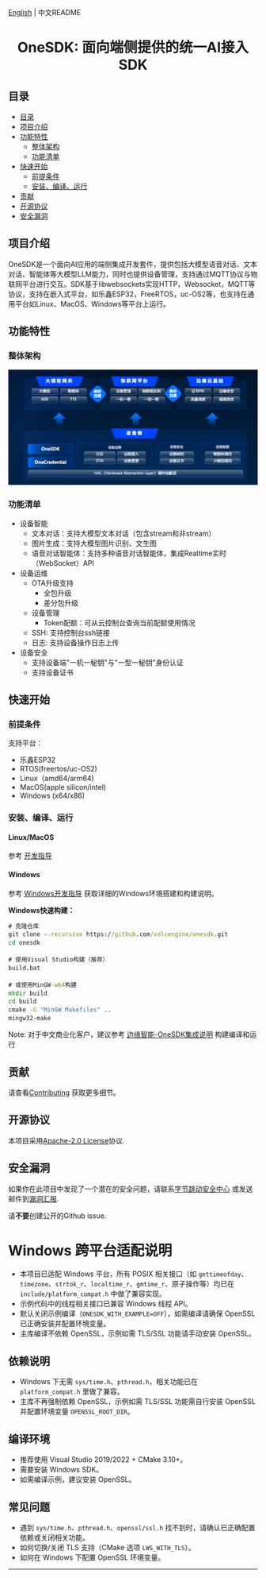 [English](README.md) | 中文README

<h1 align="center">OneSDK: 面向端侧提供的统一AI接入SDK</h1>


## 目录

- [目录](#目录)
- [项目介绍](#项目介绍)
- [功能特性](#功能特性)
  - [整体架构](#整体架构)
  - [功能清单](#功能清单)
- [快速开始](#快速开始)
  - [前提条件](#前提条件)
  - [安装、编译、运行](#安装编译运行)
- [贡献](#贡献)
- [开源协议](#开源协议)
- [安全漏洞](#安全漏洞)

## 项目介绍

OneSDK是一个面向AI应用的端侧集成开发套件，提供包括大模型语音对话、文本对话、智能体等大模型LLM能力，同时也提供设备管理，支持通过MQTT协议与物联网平台进行交互。SDK基于libwebsockets实现HTTP，Websocket，MQTT等协议，支持在嵌入式平台，如乐鑫ESP32，FreeRTOS，uc-OS2等，也支持在通用平台如Linux、MacOS、Windows等平台上运行。


## 功能特性

### 整体架构
![alt text](images/functions.zh_CN.png)

### 功能清单
- 设备智能
  - 文本对话：支持大模型文本对话（包含stream和非stream）
  - 图片生成：支持大模型图片识别、文生图
  - 语音对话智能体：支持多种语音对话智能体，集成Realtime实时（WebSocket）API
- 设备运维
  - OTA升级支持
    - 全包升级
    - 差分包升级
  - 设备管理
    - Token配额：可从云控制台查询当前配额使用情况
  - SSH: 支持控制台ssh链接
  - 日志: 支持设备操作日志上传
- 设备安全
  - 支持设备端"一机一秘钥"与"一型一秘钥"身份认证
  - 支持设备证书

## 快速开始

### 前提条件

支持平台：
- 乐鑫ESP32
- RTOS(freertos/uc-OS2)
- Linux（amd64/arm64)
- MacOS(apple silicon/intel)
- Windows (x64/x86)

### 安装、编译、运行

#### Linux/MacOS
参考 [开发指导](docs/develop.zh_CN.md)

#### Windows
参考 [Windows开发指导](docs/develop_windows.md) 获取详细的Windows环境搭建和构建说明。

**Windows快速构建：**
```cmd
# 克隆仓库
git clone --recursive https://github.com/volcengine/onesdk.git
cd onesdk

# 使用Visual Studio构建（推荐）
build.bat

# 或使用MinGW-w64构建
mkdir build
cd build
cmake -G "MinGW Makefiles" ..
mingw32-make
```

Note:
对于中文商业化客户，建议参考 [边缘智能-OneSDK集成说明](https://bytedance.larkoffice.com/wiki/VlHsw5p76i1iSUkOcXJclg4Nnaf#share-TewzdIpI5o5BisxAW2HcKJfBnSc) 构建编译和运行


## 贡献

请查看[Contributing](CONTRIBUTING.md) 获取更多细节。

## 开源协议

本项目采用[Apache-2.0 License](LICENSE.txt)协议.

## 安全漏洞

如果你在此项目中发现了一个潜在的安全问题，请联系[字节跳动安全中心](https://security.bytedance.com/src) 或发送邮件到[漏洞汇报](sec@bytedance.com).

请**不要**创建公开的Github issue.

# Windows 跨平台适配说明

- 本项目已适配 Windows 平台，所有 POSIX 相关接口（如 `gettimeofday`、`timezone`、`strtok_r`、`localtime_r`、`gmtime_r`、原子操作等）均已在 `include/platform_compat.h` 中做了兼容实现。
- 示例代码中的线程相关接口已兼容 Windows 线程 API。
- 默认关闭示例编译（`ONESDK_WITH_EXAMPLE=OFF`），如需编译请确保 OpenSSL 已正确安装并配置环境变量。
- 主库编译不依赖 OpenSSL，示例如需 TLS/SSL 功能请手动安装 OpenSSL。

## 依赖说明
- Windows 下无需 `sys/time.h`、`pthread.h`，相关功能已在 `platform_compat.h` 里做了兼容。
- 主库不再强制依赖 OpenSSL，示例如需 TLS/SSL 功能需自行安装 OpenSSL 并配置环境变量 `OPENSSL_ROOT_DIR`。

## 编译环境
- 推荐使用 Visual Studio 2019/2022 + CMake 3.10+。
- 需要安装 Windows SDK。
- 如需编译示例，建议安装 OpenSSL。

## 常见问题
- 遇到 `sys/time.h`、`pthread.h`、`openssl/ssl.h` 找不到时，请确认已正确配置依赖或关闭相关功能。
- 如何切换/关闭 TLS 支持（CMake 选项 `LWS_WITH_TLS`）。
- 如何在 Windows 下配置 OpenSSL 环境变量。

---

